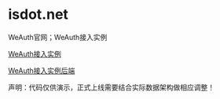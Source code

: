 # isdot.net
WeAuth官网；WeAuth接入实例

[WeAuth接入实例](https://github.com/isdotjim/isdot.net)

[WeAuth接入实例后端](https://github.com/isdotjim/isdot-node)

声明：代码仅供演示，正式上线需要结合实际数据架构做相应调整！

